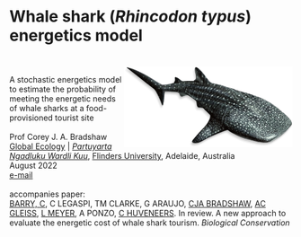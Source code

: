 # Whale shark (<em>Rhincodon typus</em>) energetics model
<img align="right" src="www/whaleshark.webp" alt="shark" width="300" style="margin-top: 20px">
<br>
<br>
A stochastic energetics model to estimate the probability of meeting the energetic needs of whale sharks at a food-provisioned tourist site<br>
<br>
Prof Corey J. A. Bradshaw <br>
<a href="http://globalecologyflinders.com" target="_blank">Global Ecology</a> | <em><a href="https://globalecologyflinders.com/partuyarta-ngadluku-wardli-kuu/" target="_blank">Partuyarta Ngadluku Wardli Kuu</a></em>, <a href="http://flinders.edu.au" target="_blank">Flinders University</a>, Adelaide, Australia <br>
August 2022 <br>
<a href=mailto:corey.bradshaw@flinders.edu.au>e-mail</a> <br>
<br>
accompanies paper:<br>
<a href="https://www.researchgate.net/profile/Christine-Barry-4">BARRY, C</a>, C LEGASPI, TM CLARKE, G ARAUJO, <a href="https://globalecologyflinders.com/people/#DIRECTOR">CJA BRADSHAW</a>, <a href="http://profiles.murdoch.edu.au/myprofile/adrian-gleiss/">AC GLEISS</a>, <a href="https://researchnow.flinders.edu.au/en/persons/lauren-meyer">L MEYER</a>, A PONZO, <a href="https://researchnow.flinders.edu.au/en/persons/charlie-huveneers-2">C HUVENEERS</a>. In review. A new approach to evaluate the energetic cost of whale shark tourism. <em>Biological Conservation</em>
